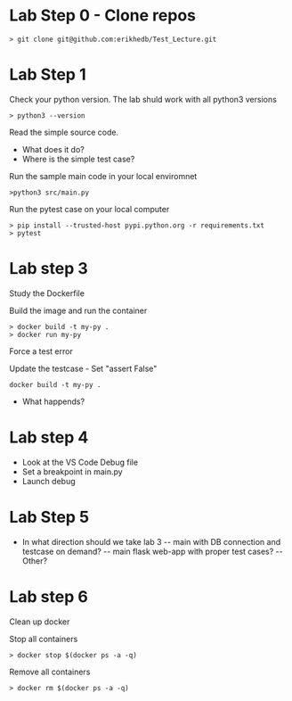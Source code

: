 # Lab Step 0 - Clone repos
```
> git clone git@github.com:erikhedb/Test_Lecture.git
```

# Lab Step 1
Check your python version. The lab shuld work with all python3 versions
```
> python3 --version 
```

Read the simple source code.
- What does it do?
- Where is the simple test case?

Run the sample main code in your local enviromnet
```
>python3 src/main.py
```

Run the pytest case on your local computer
```
> pip install --trusted-host pypi.python.org -r requirements.txt
> pytest
```

# Lab step 3
Study the Dockerfile

Build the image and run the container
```
> docker build -t my-py .
> docker run my-py
```

Force a test error

Update the testcase - Set "assert False"
```
docker build -t my-py .
```

- What happends?

# Lab step 4
- Look at the VS Code Debug file
- Set a breakpoint in main.py 
- Launch debug 

# Lab Step 5
- In what direction should we take lab 3
-- main with DB connection and testcase on demand?
-- main flask web-app with proper test cases?
-- Other?

# Lab step 6
Clean up docker

Stop all containers
```
> docker stop $(docker ps -a -q)
```
Remove all containers
```
> docker rm $(docker ps -a -q)
```